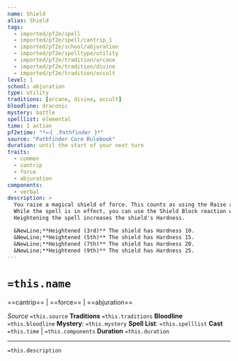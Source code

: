 ```yaml
---
name: Shield
alias: Shield
tags:
  - imported/pf2e/spell
  - imported/pf2e/spell/cantrip_1
  - imported/pf2e/school/abjuration
  - imported/pf2e/spelltype/utility
  - imported/pf2e/tradition/arcane
  - imported/pf2e/tradition/divine
  - imported/pf2e/tradition/occult
level: 1
school: abjuration
type: utility
traditions: [arcane, divine, occult]
bloodline: draconic
mystery: battle
spelllist: elemental
time: 1 action
pf2etime: "*⬻{ .Pathfinder }*"
source: "Pathfinder Core Rulebook"
duration: until the start of your next turn
traits:
  - common
  - cantrip
  - force
  - abjuration
components:
  - verbal
description: >
  You raise a magical shield of force. This counts as using the Raise a Shield action, giving you a +1 circumstance bonus to AC until the start of your next turn, but it doesn't require a hand to use.
  While the spell is in effect, you can use the Shield Block reaction with your magic shield. The shield has Hardness 5. After you use Shield Block, the spell ends and you can't cast it again for 10 minutes. Unlike a normal Shield Block, you can use the spell's reaction against the [[Magic Missile]] spell.
  Heightening the spell increases the shield's Hardness.

  &NewLine;**Heightened (3rd)** The shield has Hardness 10.
  &NewLine;**Heightened (5th)** The shield has Hardness 15.
  &NewLine;**Heightened (7th)** The shield has Hardness 20.
  &NewLine;**Heightened (9th)** The shield has Hardness 25.
---
```

# `=this.name`
==cantrip== | ==force== | ==abjuration==

*Source* `=this.source`
**Traditions** `=this.traditions`
**Bloodline** `=this.bloodline`
**Mystery**: `=this.mystery`
**Spell List**: `=this.spelllist`
**Cast** `=this.time` | `=this.components`
**Duration** `=this.duration`

***
`=this.description`